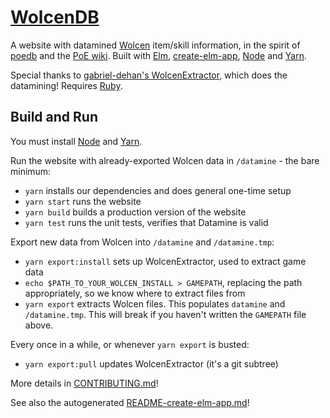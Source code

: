 # [WolcenDB](https://wolcendb.erosson.org)

A website with datamined [Wolcen](https://wolcengame.com) item/skill information, in the spirit of [poedb](https://poedb.tw) and the [PoE wiki](https://pathofexile.gamepedia.com/).
Built with [Elm](https://elm-lang.org), [create-elm-app](https://github.com/halfzebra/create-elm-app), [Node](https://nodejs.org/) and [Yarn](https://yarnpkg.com/).

Special thanks to [gabriel-dehan's WolcenExtractor](https://github.com/gabriel-dehan/WolcenExtractor), which does the datamining! Requires [Ruby](https://rubyinstaller.org/downloads/).


## Build and Run

You must install [Node](https://nodejs.org/) and [Yarn](https://yarnpkg.com/).

Run the website with already-exported Wolcen data in `/datamine` - the bare minimum:

* `yarn` installs our dependencies and does general one-time setup
* `yarn start` runs the website
* `yarn build` builds a production version of the website
* `yarn test` runs the unit tests, verifies that Datamine is valid

Export new data from Wolcen into `/datamine` and `/datamine.tmp`:

* `yarn export:install` sets up WolcenExtractor, used to extract game data
* `echo $PATH_TO_YOUR_WOLCEN_INSTALL > GAMEPATH`, replacing the path appropriately, so we know where to extract files from
* `yarn export` extracts Wolcen files. This populates `datamine` and `/datamine.tmp`. This will break if you haven't written the `GAMEPATH` file above.

Every once in a while, or whenever `yarn export` is busted:

* `yarn export:pull` updates WolcenExtractor (it's a git subtree)

More details in [CONTRIBUTING.md](CONTRIBUTING.md)!

See also the autogenerated [README-create-elm-app.md](README-create-elm-app.md)!
